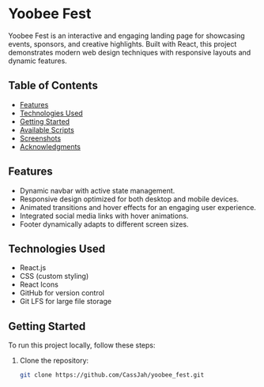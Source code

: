 # Yoobee Fest

Yoobee Fest is an interactive and engaging landing page for showcasing events, sponsors, and creative highlights. Built with React, this project demonstrates modern web design techniques with responsive layouts and dynamic features.

## Table of Contents
- [Features](#features)
- [Technologies Used](#technologies-used)
- [Getting Started](#getting-started)
- [Available Scripts](#available-scripts)
- [Screenshots](#screenshots)
- [Acknowledgments](#acknowledgments)

## Features
- Dynamic navbar with active state management.
- Responsive design optimized for both desktop and mobile devices.
- Animated transitions and hover effects for an engaging user experience.
- Integrated social media links with hover animations.
- Footer dynamically adapts to different screen sizes.

## Technologies Used
- React.js
- CSS (custom styling)
- React Icons
- GitHub for version control
- Git LFS for large file storage

## Getting Started
To run this project locally, follow these steps:

1. Clone the repository:
   ```bash
   git clone https://github.com/CassJah/yoobee_fest.git
